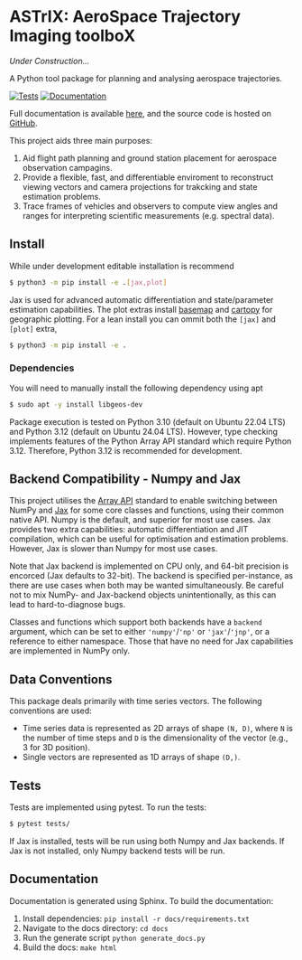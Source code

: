# ASTrIX: AeroSpace Trajectory Imaging toolboX 

_Under Construction..._

A Python tool package for planning and analysing aerospace trajectories.

[![Tests](https://github.com/andrewjlock/astrix/actions/workflows/tests.yml/badge.svg)](https://github.com/andrewjlock/astrix/actions/workflows/tests.yml) [![Documentation](https://github.com/andrewjlock/astrix/actions/workflows/docs.yml/badge.svg)](https://github.com/andrewjlock/astrix/actions/workflows/docs.yml)

Full documentation is available [here](https://andrewjlock.github.io/astrix/), and the source code is hosted on [GitHub](https://github.com/andrewjlock/astrix).

This project aids three main purposes:
1. Aid flight path planning and ground station placement for aerospace observation campagins.
2. Provide a flexible, fast, and differentiable enviroment to reconstruct viewing vectors and camera projections for trakcking and state estimation problems.
3. Trace frames of vehicles and observers to compute view angles and ranges for interpreting scientific measurements (e.g. spectral data).

## Install

While under development editable installation is recommend

```bash
$ python3 -m pip install -e .[jax,plot]
```
Jax is used for advanced automatic differentiation and state/parameter estimation capabilities. 
The plot extras install [basemap](https://matplotlib.org/basemap/) and [cartopy](https://scitools.org.uk/cartopy/docs/latest/) for geographic plotting.
For a lean install you can ommit both the `[jax]` and `[plot]` extra,

```bash
$ python3 -m pip install -e .
```

### Dependencies

You will need to manually install the following dependency using apt

```bash
$ sudo apt -y install libgeos-dev
```

Package execution is tested on Python 3.10 (default on Ubuntu 22.04 LTS) and Python 3.12 (default on Ubuntu 24.04 LTS).
However, type checking implements features of the Python Array API standard which require Python 3.12.
Therefore, Python 3.12 is recommended for development.

## Backend Compatibility - Numpy and Jax

This project utilises the [Array API](https://data-apis.org/array-api/) standard to enable switching between NumPy and [Jax](https://jax.readthedocs.io/en/latest/) for some core classes and functions, using their common native API. 
Numpy is the default, and superior for most use cases. 
Jax provides two extra capabilities: automatic differentiation and JIT compilation, which can be useful for optimisation and estimation problems.
However, Jax is slower than Numpy for most use cases. 

Note that Jax backend is implemented on CPU only, and 64-bit precision is encorced (Jax defaults to 32-bit). 
The backend is specified per-instance, as there are use cases when both may be wanted simultaneously.
Be careful not to mix NumPy- and Jax-backend objects unintentionally, as this can lead to hard-to-diagnose bugs.

Classes and functions which support both backends have a `backend` argument, which can be set to either `'numpy'`/`'np'` or `'jax'`/`'jnp'`, or a reference to either namespace.
Those that have no need for Jax capabilities are implemented in NumPy only.


## Data Conventions

This package deals primarily with time series vectors.
The following conventions are used:
- Time series data is represented as 2D arrays of shape `(N, D)`, where `N` is the number of time steps and `D` is the dimensionality of the vector (e.g., 3 for 3D position).
- Single vectors are represented as 1D arrays of shape `(D,)`.

## Tests

Tests are implemented using pytest. To run the tests:

```bash
$ pytest tests/
```
If Jax is installed, tests will be run using both Numpy and Jax backends. 
If Jax is not installed, only Numpy backend tests will be run.

## Documentation

Documentation is generated using Sphinx. To build the documentation:

1. Install dependencies: `pip install -r docs/requirements.txt`
2. Navigate to the docs directory: `cd docs`
3. Run the generate script `python generate_docs.py`
4. Build the docs: `make html`

